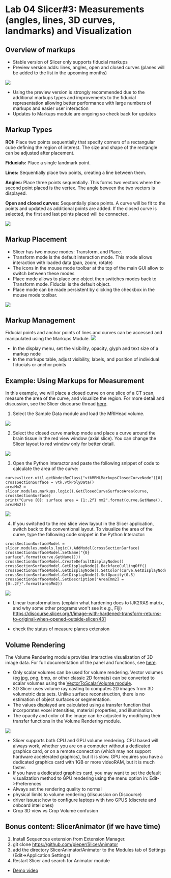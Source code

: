 # Lab 04 Slicer#3: Measurements (angles, lines, 3D curves, landmarks) and Visualization 
## Overview of markups
* Stable version of Slicer only supports fiducial markups 
* Preview version adds: lines, angles, open and closed curves (planes will be added to the list in the upcoming months)
<img src="https://github.com/SlicerMorph/S_2019/blob/master/Lab04_Slicer%233_Measurements_Visualization/images/MarkupWidgets.png">

* Using the preview version is strongly recommended due to the additional markups types and improvements to the fiducial representation  allowing better performance with large numbers of markups and easier user interaction
* Updates to Markups module are ongoing so check back for updates
## Markup Types
**ROI:**
Place two points sequentially that specify corners of a rectangular cube defining the region of interest. The size and shape of the rectangle can be adjusted after placement.

**Fiducials:**
Place a single landmark point.

**Lines:**
Sequentially place two points, creating a line between them.

**Angles:**
Place three points sequentially. This forms two vectors where the second point placed is the vertex. The angle beween the two vectors is displayed.

**Open and closed curves:**
Sequentially place points. A curve will be fit to the points and updated as additional points are added. If the closed curve is selected, the first and last points placed will be connected.

<img src="https://github.com/SlicerMorph/S_2019/blob/master/Lab04_Slicer%233_Measurements_Visualization/images/MarkupTypes.png">

## Markup Placement
  * Slicer has two mouse modes: Transform, and Place. 
  * Transform mode is the default interaction mode. This mode allows interaction with loaded data (pan, zoom, rotate)
  * The icons in the mouse mode toolbar at the top of the main GUI allow to switch between these modes
  * Place mode allows to place one object then switches modes back to Transform mode. Fiducial is the default object.
  * Place mode can be made persistent by clicking the checkbox in the mouse mode toolbar.
<img src="https://github.com/SlicerMorph/S_2019/blob/master/Lab04_Slicer%233_Measurements_Visualization/images/FiducialPersistence.png">

## Markup Management
Fiducial points and anchor points of lines and curves can be accessed and manipulated using the Markups Module. 
<img src="https://github.com/SlicerMorph/S_2019/blob/master/Lab04_Slicer%233_Measurements_Visualization/images/markupsModule.png">
* In the display menu, set the visibility, opacity, glyph and text size of a markup node
* In the markups table, adjust visibility, labels, and position of individual fiducials or anchor points

## Example: Using Markups for Measurement
In this example, we will place a closed curve on one slice of a CT scan, measure the area of the curve, and visualize the region. For more detail and discussion, see the Slicer discourse thread [here](https://discourse.slicer.org/t/how-can-i-calculate-an-area-on-a-ct-image-i-can-calculate-volumes-mm-3-but-not-areas-mm-2/1549/7).

1. Select the Sample Data module and load the MRIHead volume. 
 <img src="https://github.com/SlicerMorph/S_2019/blob/master/Lab04_Slicer%233_Measurements_Visualization/images/sampleData.png">

2. Select the closed curve markup mode and place a curve around the brain tissue in the red view window (axial slice). You can change the Slicer layout to red window only for better detail.
<img src="https://github.com/SlicerMorph/S_2019/blob/master/Lab04_Slicer%233_Measurements_Visualization/images/CurveOnRed.png">

3. Open the Python Interactor and paste the following snippet of code to calculate the area of the curve:
```
curve=slicer.util.getNodesByClass("vtkMRMLMarkupsClosedCurveNode")[0]
crossSectionSurface = vtk.vtkPolyData()
areaMm2 = slicer.modules.markups.logic().GetClosedCurveSurfaceArea(curve, crossSectionSurface)
print("Curve {0}: surface area = {1:.2f} mm2".format(curve.GetName(), areaMm2))
```
<img src="https://github.com/SlicerMorph/S_2019/blob/master/Lab04_Slicer%233_Measurements_Visualization/images/pythonInteract.png">


4. If you switched to the red slice view layout in the Slicer application, switch back to the conventional layout. To visualize the area of the curve, type the following code snippet in the Python Interactor:
```
crossSectionSurfaceModel = slicer.modules.models.logic().AddModel(crossSectionSurface)
crossSectionSurfaceModel.SetName("{0} surface".format(curve.GetName()))
crossSectionSurfaceModel.CreateDefaultDisplayNodes()
crossSectionSurfaceModel.GetDisplayNode().BackfaceCullingOff()
crossSectionSurfaceModel.GetDisplayNode().SetColor(curve.GetDisplayNode().GetColor())
crossSectionSurfaceModel.GetDisplayNode().SetOpacity(0.5)
crossSectionSurfaceModel.SetDescription("Area[mm2] = {0:.2f}".format(areaMm2))
```
 <img src="https://github.com/SlicerMorph/S_2019/blob/master/Lab04_Slicer%233_Measurements_Visualization/images/VisualizingCurveArea.png">


* Linear transformations (explain what hardening does to IJK2RAS matrix, and why some other programs won't see it e.g., Fiji) https://discourse.slicer.org/t/image-with-hardened-transform-returns-to-original-when-opened-outside-slicer/431

* check the status of measure planes extension 

## Volume Rendering
The Volume Rendering module provides interactive visualization of 3D image data. For full documentation of the panel and functions, see [here](https://www.slicer.org/wiki/Documentation/Nightly/Modules/VolumeRendering#Panels_and_their_use).
* Only scalar volumes can be used for volume rendering. Vector volumes (eg jpg, png, bmp, or other classic 2D formats) can be converted to scalar volumes using the [VectorToScalarVolume module](https://www.slicer.org/wiki/Documentation/Nightly/Modules/VectorToScalarVolume).
* 3D Slicer uses volume ray casting to computes 2D images from 3D volumetric data sets. Unlike surface reconstruction, there is no estimation of object surfaces or segmentation.
* The values displayed are calculated using a transfer function that incorporates voxel intensities, material properties, and illumination.
* The opacity and color of the image can be adjusted by modifying their transfer functions in the Volume Rendering module.

 <img src="https://github.com/SlicerMorph/S_2019/blob/master/Lab04_Slicer%233_Measurements_Visualization/images/volumeRenderTF.png">
 
* Slicer supports both CPU and GPU volume rendering. CPU based will always work, whether you are on a computer without a dedicated graphics card, or on a remote connection (which may not support hardware accelerated graphics), but it is slow. GPU requires you have a dedicated graphics card with 1GB or more videoRAM, but it is much faster. 
* If you have a dedicated graphics card, you may want to set the default visualization method to GPU rendering using the menu option in: Edit->Preferences 
* Always set the rendering quality to normal 
* physical limits to volume rendering (discussion on Discourse)
* driver issues: how to configure laptops with two GPUS (discrete and onboard intel ones)
* Crop 3D view vs Crop Volume confusion

## Bonus content: SlicerAnimator (if we have time)
1. Install Sequences extension from Extension Manager.
2. git clone https://github.com/pieper/SlicerAnimator
3. add the directory SlicerAnimator/Animator to the Modules tab of Settings (Edit->Application Settings)
4. Restart Slicer and search for Animator module 

* [Demo video](https://youtu.be/9GBekYcJR4E)
